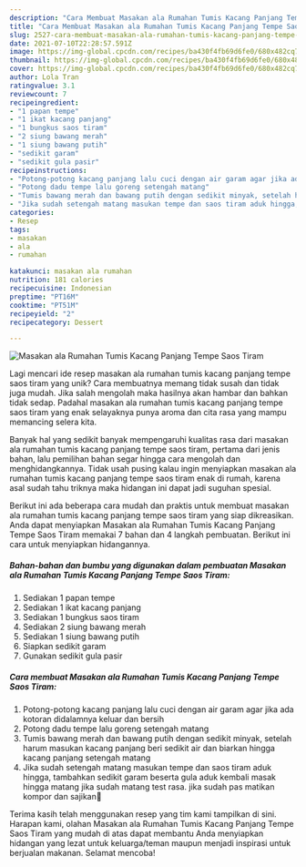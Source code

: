 ```yaml
---
description: "Cara Membuat Masakan ala Rumahan Tumis Kacang Panjang Tempe Saos Tiram, Enak"
title: "Cara Membuat Masakan ala Rumahan Tumis Kacang Panjang Tempe Saos Tiram, Enak"
slug: 2527-cara-membuat-masakan-ala-rumahan-tumis-kacang-panjang-tempe-saos-tiram-enak
date: 2021-07-10T22:28:57.591Z
image: https://img-global.cpcdn.com/recipes/ba430f4fb69d6fe0/680x482cq70/masakan-ala-rumahan-tumis-kacang-panjang-tempe-saos-tiram-foto-resep-utama.jpg
thumbnail: https://img-global.cpcdn.com/recipes/ba430f4fb69d6fe0/680x482cq70/masakan-ala-rumahan-tumis-kacang-panjang-tempe-saos-tiram-foto-resep-utama.jpg
cover: https://img-global.cpcdn.com/recipes/ba430f4fb69d6fe0/680x482cq70/masakan-ala-rumahan-tumis-kacang-panjang-tempe-saos-tiram-foto-resep-utama.jpg
author: Lola Tran
ratingvalue: 3.1
reviewcount: 7
recipeingredient:
- "1 papan tempe"
- "1 ikat kacang panjang"
- "1 bungkus saos tiram"
- "2 siung bawang merah"
- "1 siung bawang putih"
- "sedikit garam"
- "sedikit gula pasir"
recipeinstructions:
- "Potong-potong kacang panjang lalu cuci dengan air garam agar jika ada kotoran didalamnya keluar dan bersih"
- "Potong dadu tempe lalu goreng setengah matang"
- "Tumis bawang merah dan bawang putih dengan sedikit minyak, setelah harum masukan kacang panjang beri sedikit air dan biarkan hingga kacang panjang setengah matang"
- "Jika sudah setengah matang masukan tempe dan saos tiram aduk hingga, tambahkan sedikit garam beserta gula aduk kembali masak hingga matang jika sudah matang test rasa. jika sudah pas matikan kompor dan sajikan🙂"
categories:
- Resep
tags:
- masakan
- ala
- rumahan

katakunci: masakan ala rumahan 
nutrition: 181 calories
recipecuisine: Indonesian
preptime: "PT16M"
cooktime: "PT51M"
recipeyield: "2"
recipecategory: Dessert

---
```



![Masakan ala Rumahan Tumis Kacang Panjang Tempe Saos Tiram](https://img-global.cpcdn.com/recipes/ba430f4fb69d6fe0/680x482cq70/masakan-ala-rumahan-tumis-kacang-panjang-tempe-saos-tiram-foto-resep-utama.jpg)

Lagi mencari ide resep masakan ala rumahan tumis kacang panjang tempe saos tiram yang unik? Cara membuatnya memang tidak susah dan tidak juga mudah. Jika salah mengolah maka hasilnya akan hambar dan bahkan tidak sedap. Padahal masakan ala rumahan tumis kacang panjang tempe saos tiram yang enak selayaknya punya aroma dan cita rasa yang mampu memancing selera kita.



Banyak hal yang sedikit banyak mempengaruhi kualitas rasa dari masakan ala rumahan tumis kacang panjang tempe saos tiram, pertama dari jenis bahan, lalu pemilihan bahan segar hingga cara mengolah dan menghidangkannya. Tidak usah pusing kalau ingin menyiapkan masakan ala rumahan tumis kacang panjang tempe saos tiram enak di rumah, karena asal sudah tahu triknya maka hidangan ini dapat jadi suguhan spesial.


Berikut ini ada beberapa cara mudah dan praktis untuk membuat masakan ala rumahan tumis kacang panjang tempe saos tiram yang siap dikreasikan. Anda dapat menyiapkan Masakan ala Rumahan Tumis Kacang Panjang Tempe Saos Tiram memakai 7 bahan dan 4 langkah pembuatan. Berikut ini cara untuk menyiapkan hidangannya.

<!--inarticleads1-->

##### Bahan-bahan dan bumbu yang digunakan dalam pembuatan Masakan ala Rumahan Tumis Kacang Panjang Tempe Saos Tiram:

1. Sediakan 1 papan tempe
1. Sediakan 1 ikat kacang panjang
1. Sediakan 1 bungkus saos tiram
1. Sediakan 2 siung bawang merah
1. Sediakan 1 siung bawang putih
1. Siapkan sedikit garam
1. Gunakan sedikit gula pasir




<!--inarticleads2-->

##### Cara membuat Masakan ala Rumahan Tumis Kacang Panjang Tempe Saos Tiram:

1. Potong-potong kacang panjang lalu cuci dengan air garam agar jika ada kotoran didalamnya keluar dan bersih
1. Potong dadu tempe lalu goreng setengah matang
1. Tumis bawang merah dan bawang putih dengan sedikit minyak, setelah harum masukan kacang panjang beri sedikit air dan biarkan hingga kacang panjang setengah matang
1. Jika sudah setengah matang masukan tempe dan saos tiram aduk hingga, tambahkan sedikit garam beserta gula aduk kembali masak hingga matang jika sudah matang test rasa. jika sudah pas matikan kompor dan sajikan🙂




Terima kasih telah menggunakan resep yang tim kami tampilkan di sini. Harapan kami, olahan Masakan ala Rumahan Tumis Kacang Panjang Tempe Saos Tiram yang mudah di atas dapat membantu Anda menyiapkan hidangan yang lezat untuk keluarga/teman maupun menjadi inspirasi untuk berjualan makanan. Selamat mencoba!
